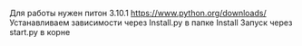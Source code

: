 Для работы нужен питон 3.10.1 https://www.python.org/downloads/  
Устанавливаем зависимости через Install.py  в папке Install
Запуск через start.py в корне
